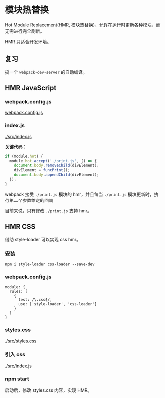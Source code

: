 # 模块热替换

Hot Module Replacement(HMR, 模块热替换)，允许在运行时更新各种模块，而无需进行完全刷新。

HMR 只适合开发环境。

## 复习

搞一个 `webpack-dev-server` 的自动编译。

## HMR JavaScript

### webpack.config.js

[webpack.config.js](webpack.config.js)

### index.js

[./src/index.js](./src/index.js)

**关键代码：**

```javascript
if (module.hot) {
  module.hot.accept('./print.js', () => {
    document.body.removeChild(divElement);
    divElement = funcPrint();
    document.body.appendChild(divElement);
  });
}
```

webpack 接受 `./print.js` 模块的 hmr，并且每当 `./print.js` 模块更新时，执行第二个参数给定的回调

目前来说，只有修改 `./print.js` 支持 hmr。

## HMR CSS

借助 style-loader 可以实现 css hmr。

### 安装

```
npm i style-loader css-loader --save-dev
```

### webpack.config.js

```
module: {
  rules: [
    {
      test: /\.css$/,
      use: ['style-loader', 'css-loader']
    }
  ]
}
```

### styles.css

[./src/styles.css](./src/styles.css)

### 引入 css

[./src/index.js](./src/index.js)

### npm start

启动后，修改 styles.css 内容，实现 HMR。
